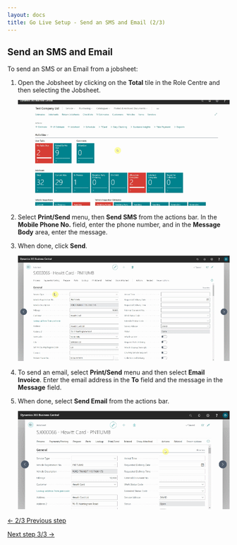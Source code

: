 ```yaml
---
layout: docs
title: Go Live Setup - Send an SMS and Email (2/3)
---
```


## Send an SMS and Email
To send an SMS or an Email from a jobsheet:
1. Open the Jobsheet by clicking on the **Total** tile in the Role Centre and then selecting the Jobsheet.

   ![](media/garagehive-go-live-setup-sms-and-email1.gif)

2. Select **Print/Send** menu, then **Send SMS** from the actions bar. In the **Mobile Phone No.** field, enter the phone number, and in the **Message Body** area, enter the message.
3. When done, click **Send**.

   ![](media/garagehive-go-live-setup-sms-and-email2.gif)

4. To send an email, select **Print/Send** menu and then select **Email Invoice**. Enter the email address in the **To** field and the message in the **Message** field.
5. When done, select **Send Email** from the actions bar.

   ![](media/garagehive-go-live-setup-sms-and-email3.gif)

[<- 2/3 Previous step](/docs/golive-cust-not-set.html)

[Next step 3/3 ->](/docs/golive-print-invoice.html)